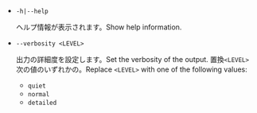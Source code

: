 * `-h|--help`

  <span data-ttu-id="9e54f-101">ヘルプ情報が表示されます。</span><span class="sxs-lookup"><span data-stu-id="9e54f-101">Show help information.</span></span>

* `--verbosity <LEVEL>`

  <span data-ttu-id="9e54f-102">出力の詳細度を設定します。</span><span class="sxs-lookup"><span data-stu-id="9e54f-102">Set the verbosity of the output.</span></span> <span data-ttu-id="9e54f-103">置換`<LEVEL>`次の値のいずれかの。</span><span class="sxs-lookup"><span data-stu-id="9e54f-103">Replace `<LEVEL>` with one of the following values:</span></span>
  
  * `quiet`
  * `normal`
  * `detailed`